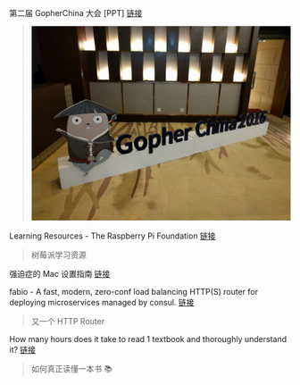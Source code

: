 第二届 GopherChina 大会 [PPT] [链接](https://github.com/gopherchina/conference)
> ![GopherChina](GopherChina.jpg)

Learning Resources - The Raspberry Pi Foundation [链接](https://www.raspberrypi.org/resources/learn/)
> 树莓派学习资源

强迫症的 Mac 设置指南 [链接](https://github.com/macdao/ocds-guide-to-setting-up-mac/blob/master/README.md)

fabio - A fast, modern, zero-conf load balancing HTTP(S) router for deploying microservices managed by consul. [链接](https://github.com/eBay/fabio)
> 又一个 HTTP Router

How many hours does it take to read 1 textbook and thoroughly understand it? [链接](https://www.quora.com/How-many-hours-does-it-take-to-read-1-textbook-and-thoroughly-understand-it)
> 如何真正读懂一本书 :books:

